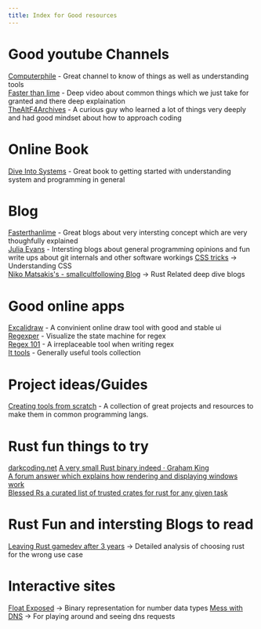 ```yaml
---
title: Index for Good resources
---
```


# Good youtube Channels
[Computerphile](https://www.youtube.com/@Computerphile/featured) - Great channel to know of things as well as understanding tools  
[Faster than lime](https://www.youtube.com/@fasterthanlime) - Deep video about common things which we just take for granted and there deep explaination  
[TheAltF4Archives](https://www.youtube.com/@TheAltF4Archives/videos) - A curious guy who learned a lot of things very deeply and had good mindset about how to approach coding  

# Online Book
[Dive Into Systems](https://diveintosystems.org/book/introduction.html) - Great book to getting started with understanding system and programming in general  

# Blog
[Fasterthanlime](https://fasterthanli.me/) - Great blogs about very intersting concept which are very thoughfully explained  
[Julia Evans](https://jvns.ca/) - Intersting blogs about general programming opinions and fun write ups about git internals and other software workings
[CSS tricks](https://css-tricks.com) -> Understanding CSS  
[Niko Matsakis's - smallcultfollowing Blog](https://smallcultfollowing.com/babysteps/) -> Rust Related deep dive blogs

# Good online apps
[Excalidraw](https://excalidraw.com/)      - A convinient online draw tool with good and stable ui  
[Regexper](https://regexper.com/)          - Visualize the state machine for regex  
[Regex 101](https://regex101.com/)         - A irreplaceable tool when writing regex  
[It tools](https://it-tools.tech/)         - Generally useful tools collection

# Project ideas/Guides
[Creating tools from scratch](https://github.com/codecrafters-io/build-your-own-x)     - A collection of great projects and resources to make them in common programming langs.  

# Rust fun things to try
[darkcoding.net](https://darkcoding.net/)
[A very small Rust binary indeed · Graham King](https://darkcoding.net/software/a-very-small-rust-binary-indeed/)  
[A forum answer which explains how rendering and displaying windows work](https://users.rust-lang.org/t/i-cant-find-glutin-tutorials/93482/2)  
[Blessed Rs a curated list of trusted crates for rust for any given task](https://blessed.rs/crates)  

# Rust Fun and intersting Blogs to read
[Leaving Rust gamedev after 3 years](https://loglog.games/blog/leaving-rust-gamedev/) -> Detailed analysis of choosing rust for the wrong use case

# Interactive sites
[Float Exposed](https://float.exposed/0x44bf9400) -> Binary representation for number data types
[Mess with DNS](https://messwithdns.net/) -> For playing around and seeing dns requests
